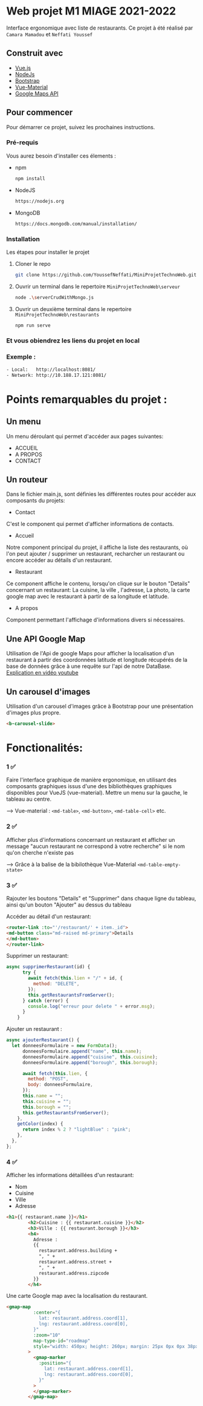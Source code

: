# Web projet M1 MIAGE 2021-2022
Interface ergonomique avec liste de restaurants.
Ce projet à été réalisé par `Camara Mamadou` et `Neffati Youssef`

## Construit avec

* [Vue.js](https://vuejs.org/)
* [NodeJs](https://nodejs.org)
* [Bootstrap](https://getbootstrap.com)
* [Vue-Material](https://www.creative-tim.com/vuematerial/)
* [Google Maps API](https://developers.google.com/maps?hl=fr)



## Pour commencer

Pour démarrer ce projet, suivez les prochaines instructions.

### Pré-requis

Vous aurez besoin d'installer ces élements : 
* npm
  ```sh
  npm install
  ```

* NodeJS
  ```sh
  https://nodejs.org
  ```

* MongoDB
  ```
  https://docs.mongodb.com/manual/installation/
  ```


### Installation

Les étapes pour installer le projet
 
1. Cloner le repo
   ```sh
   git clone https://github.com/YoussefNeffati/MiniProjetTechnoWeb.git
   ```
2. Ouvrir un terminal dans le repertoire  `MiniProjetTechnoWeb\serveur`
   ```sh
   node .\serverCrudWithMongo.js
   ```
3. Ouvrir un deuxième terminal dans le repertoire  `MiniProjetTechnoWeb\restaurants`
   ```sh
   npm run serve
   ```

### Et vous obiendrez les liens du projet en local


### Exemple : 
```sh
- Local:   http://localhost:8081/
- Network: http://10.188.17.121:8081/
   ```

# Points remarquables du projet :

## Un menu
Un menu déroulant qui permet d'accéder aux pages suivantes:
* ACCUEIL
* A PROPOS
* CONTACT

## Un routeur
Dans le fichier main.js, sont définies les différentes routes pour accéder aux composants du projets:

* Contact

C'est le component qui permet d'afficher informations de contacts.

* Accueil

Notre component principal du projet, il affiche la liste des restaurants, où l'on peut ajouter / supprimer un restaurant, recharcher un restaurant ou encore accéder au détails d'un restaurant.
 
* Restaurant

Ce component affiche le contenu, lorsqu'on clique sur le bouton "Details" concernant un restaurant:
La cuisine, la ville , l'adresse, La photo, la carte google map avec le restaurant à partir de sa longitude et latitude.

* A propos

Component permettant l'affichage d'informations divers si nécessaires.

## Une API Google Map
Utilisation de l'Api de google Maps pour afficher la localisation d'un restaurant à partir des coordonnées latitude et longitude récupérés de la base de données grâce à une requête sur l'api de notre DataBase.
[Explication en vidéo youtube](https://www.youtube.com/watch?v=1znPu_exeBI)


## Un carousel d'images
Utilisation d'un carousel d'images grâce à Bootstrap pour une présentation d'images plus propre.
```html
<b-carousel-slide>
  ```


# Fonctionalités:
### 1 ✅

Faire l'interface graphique de manière ergonomique, en utilisant des composants graphiques issus d'une des bibliothèques graphiques disponibles pour VueJS (vue-material). Mettre un menu sur la gauche, le tableau au centre. 

 --> Vue-material : ```<md-table>```,  ```<md-button>```, ```<md-table-cell>``` etc.
### 2 ✅

Afficher plus d'informations concernant un restaurant et afficher un message "aucun restaurant ne correspond à votre recherche" si le nom qu'on cherche n'existe pas

 --> Grâce à la balise de la bibilothèque Vue-Material ```<md-table-empty-state>``` 

### 3 ✅
Rajouter les boutons "Details" et "Supprimer" dans chaque ligne du tableau, ainsi qu'un bouton "Ajouter" au dessus du tableau


Accéder au détail d'un restaurant:  
```html
<router-link :to="'/restaurant/' + item._id">
<md-button class="md-raised md-primary">Details
</md-button>
</router-link>
```

Supprimer un restaurant: 
```js 
async supprimerRestaurant(id) {
      try {
        await fetch(this.lien + "/" + id, {
          method: "DELETE",
        });
        this.getRestaurantsFromServer();
      } catch (error) {
        console.log("erreur pour delete " + error.msg);
      }
    }
```
Ajouter un restaurant : 
```js 
async ajouterRestaurant() {
  let donneesFormulaire = new FormData();
      donneesFormulaire.append("name", this.name);
      donneesFormulaire.append("cuisine", this.cuisine);
      donneesFormulaire.append("borough", this.borough);

      await fetch(this.lien, {
        method: "POST",
        body: donneesFormulaire,
      });
      this.name = "";
      this.cuisine = "";
      this.borough = "";
      this.getRestaurantsFromServer();
    },
    getColor(index) {
      return index % 2 ? "lightBlue" : "pink";
    },
  },
};
```

### 4 ✅
Afficher les informations détaillées  d'un restaurant: 
* Nom
* Cuisine
* Ville 
* Adresse
```html
<h1>{{ restaurant.name }}</h1>
        <h2>Cuisine : {{ restaurant.cuisine }}</h2>
        <h3>Ville : {{ restaurant.borough }}</h3>
        <h4>
          Adresse :
          {{
            restaurant.address.building +
            ", " +
            restaurant.address.street +
            ", " +
            restaurant.address.zipcode
          }}
        </h4>
```
Une carte Google map avec la localisation du restaurant.
```html
<gmap-map
          :center="{
            lat: restaurant.address.coord[1],
            lng: restaurant.address.coord[0],
          }"
          :zoom="10"
          map-type-id="roadmap"
          style="width: 450px; height: 260px; margin: 25px 0px 0px 38px"
        >
          <gmap-marker
            :position="{
              lat: restaurant.address.coord[1],
              lng: restaurant.address.coord[0],
            }"
          >
          </gmap-marker>
        </gmap-map>
```